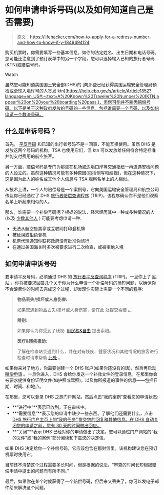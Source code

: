 # 如何申请申诉号码(以及如何知道自己是否需要)

> 原文：<https://lifehacker.com/how-to-apply-for-a-redress-number-and-how-to-know-if-y-1849494124>

购买机票时，你需要填写一些基本信息，如你的法定姓名、出生日期和电话号码。您可能还注意到了预订表单中的另一个字段，您可以选择输入已知的旅行者号码(KTN)或赔偿号码。

Watch

虽然您可能知道美国国土安全部(DHS)的 [向那些已经获得美国运输安全管理局预检或全球入境许可的人签发 ktn](https://help.cbp.gov/s/article/Article1852?language=en_US#:~:text=A%20Known%20Traveler%20Number%20(KTN,appear%20on%20your%20boarding%20pass.)，但您可能并不熟悉赔偿号码。以下是关于这种政府发放的号码的一些信息，包括谁需要一个号码，以及如何申请一个救济号码。

## 什么是申诉号码？

首先， [平反号码](https://trip.dhs.gov/s/faq-page) 和已知的出行者号码不是一回事，不能互换使用。虽然 DHS 是发放这两个号码的机构，TSA 也使用它们，但 ktn 可以发放给任何符合特定标准并能支付费用的航空旅客。

另一方面，赔偿号码是专门为那些在机场或边境口岸等交通枢纽一再遭遇安检问题的人设立的。虽然这种情况可能有多种原因(包括侧写和歧视)，但在这种情况下，这是因为此人的姓名或其他个人信息与 TSA 观察名单上的人相似。

从技术上讲，一个人的赔偿号是一个案例号，它向美国运输安全管理局和航空公司传达你已经通过了 DHS [旅行者赔偿查询程序](https://trip.dhs.gov/s/) (TRIP)，该程序确认你不是他们观察名单上听起来相似的人。

那么，谁需要一个补偿号码呢？根据的说法，经常经历其中一种或多种情况的人(以及 [少数其他人](https://trip.dhs.gov/s/faq-page) ) 可能要考虑申请一种:

*   无法从航空售票亭或互联网打印登机牌
*   被延误或拒绝登机
*   机票代理通知你联邦政府没有批准你旅行
*   在通过美国海关时多次被要求进行二次检查，或被拒绝入境

## 如何申请申诉号码

要申请平反号码，必须通过 DHS 的 [旅行者平反查询程序](https://trip.dhs.gov/s/) (TRIP)。一旦你上了 [网站](https://trip.dhs.gov/s/) ，你将被要求回答几个关于你为什么申请一个补偿号码的简短问题，以确保你不会浪费你的时间去完成这个过程，却发现你实际上需要一个不同的程序:

> **物品丢失/损坏或人身伤害:**
> 
> 如果您遇到物品丢失/损坏或人身伤害，请在此 处提交索赔 [。](https://www.tsa.gov/travel/passenger-support/claims)
> 
> **辨别:**
> 
> 如果你认为你受到了歧视: [用民权&自由](https://www.tsa.gov/contact-center/form/complaints) 提出索赔。
> 
> **医疗&残疾援助:**
> 
> 了解在检查站会遇到什么，并在对有残疾、健康状况和其他情况的旅客进行检查时请求帮助 [此处](https://www.tsa.gov/travel/passenger-support) 。

如果你来对了地方，你需要创建一个 DHS 账户(如果你还没有的话)，然后再启动 [赔偿申请](https://trip.dhs.gov/s/faq-page) 。一旦你进入，DHS 会给你发送一个补救文件的登录信息，在那里你会被要求提供身份证明文件(如护照或驾照)，以及你所报道的事件的信息——包括日期、时间、和地点。

在那里，您可以登录 DHS 之旅门户网站，然后点击“我的案例”查看您的申请状态:

*   **“进行中”**表示已收到，正在审核中。
*   **“需要信息”**表示您的申请中缺少一些东西。了解他们还需要什么，点击 [DHS 旅行门户主页上的“我的任务”,提交您的回复和其他信息。在 DHS 自动关闭您的申请之前，您有 30 天的时间做出回应。](https://secure.login.gov/?request_id=2dbc3ec6-e0a4-4005-b175-2bf522ce2f3d) 
*   **“关闭”**表示 DHS 已经对你的申请做出了决定。您可以通过门户网站的“我的文件”或“我的案例”部分阅读和下载您的决定信。

如果 DHS 决定给你一个补偿号码，它应该包含在那封信里。该机构建议您在预订机票时使用它。

目前还不清楚这个过程需要多长时间，但是根据的说法，“审查的时间长短根据赔偿申请中提出的问题而有所不同。”

最后，如果你在某个时候获得了一个赔偿号码，但后来又丢失了，你可以发电子邮件给来解决这个问题。